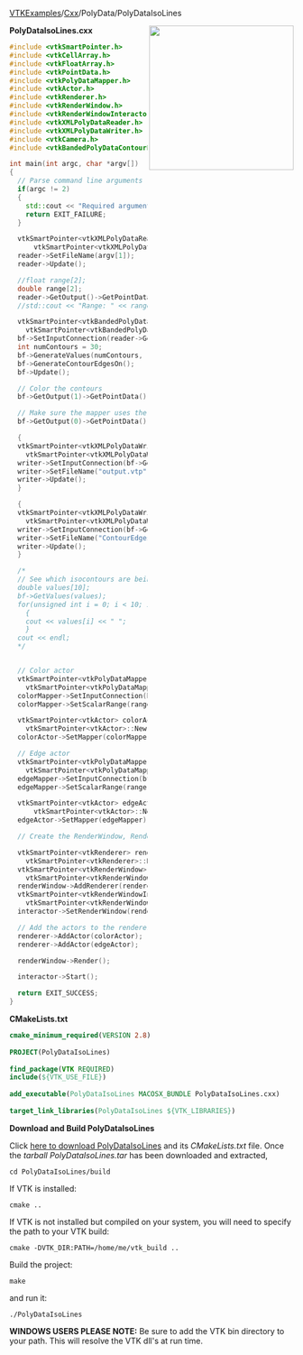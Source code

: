 [VTKExamples](/index/)/[Cxx](/Cxx)/PolyData/PolyDataIsoLines

<img align="right" src="https://github.com/lorensen/VTKExamples/blob/gh-pages/Testing/Baseline/PolyData/TestPolyDataIsoLines.png?raw=true" width="256" />

**PolyDataIsoLines.cxx**
```c++
#include <vtkSmartPointer.h>
#include <vtkCellArray.h>
#include <vtkFloatArray.h>
#include <vtkPointData.h>
#include <vtkPolyDataMapper.h>
#include <vtkActor.h>
#include <vtkRenderer.h>
#include <vtkRenderWindow.h>
#include <vtkRenderWindowInteractor.h>
#include <vtkXMLPolyDataReader.h>
#include <vtkXMLPolyDataWriter.h>
#include <vtkCamera.h>
#include <vtkBandedPolyDataContourFilter.h>

int main(int argc, char *argv[])
{
  // Parse command line arguments
  if(argc != 2)
  {
    std::cout << "Required arguments: Filename" << std::endl;
    return EXIT_FAILURE;
  }

  vtkSmartPointer<vtkXMLPolyDataReader> reader =
      vtkSmartPointer<vtkXMLPolyDataReader>::New();
  reader->SetFileName(argv[1]);
  reader->Update();

  //float range[2];
  double range[2];
  reader->GetOutput()->GetPointData()->GetScalars()->GetRange(range);
  //std::cout << "Range: " << range[0] << " , " << range[1] << std::endl;

  vtkSmartPointer<vtkBandedPolyDataContourFilter> bf =
    vtkSmartPointer<vtkBandedPolyDataContourFilter>::New();
  bf->SetInputConnection(reader->GetOutputPort());
  int numContours = 30;
  bf->GenerateValues(numContours, range);
  bf->GenerateContourEdgesOn();
  bf->Update();

  // Color the contours
  bf->GetOutput(1)->GetPointData()->SetScalars(bf->GetOutput()->GetPointData()->GetScalars());

  // Make sure the mapper uses the new colors
  bf->GetOutput(0)->GetPointData()->SetActiveScalars("Scalars");

  {
  vtkSmartPointer<vtkXMLPolyDataWriter> writer =
    vtkSmartPointer<vtkXMLPolyDataWriter>::New();
  writer->SetInputConnection(bf->GetOutputPort());
  writer->SetFileName("output.vtp");
  writer->Update();
  }

  {
  vtkSmartPointer<vtkXMLPolyDataWriter> writer =
    vtkSmartPointer<vtkXMLPolyDataWriter>::New();
  writer->SetInputConnection(bf->GetOutputPort(1));
  writer->SetFileName("ContourEdges.vtp");
  writer->Update();
  }

  /*
  // See which isocontours are being generated
  double values[10];
  bf->GetValues(values);
  for(unsigned int i = 0; i < 10; i++)
    {
    cout << values[i] << " ";
    }
  cout << endl;
  */


  // Color actor
  vtkSmartPointer<vtkPolyDataMapper> colorMapper =
    vtkSmartPointer<vtkPolyDataMapper>::New();
  colorMapper->SetInputConnection(bf->GetOutputPort(0));
  colorMapper->SetScalarRange(range);

  vtkSmartPointer<vtkActor> colorActor =
    vtkSmartPointer<vtkActor>::New();
  colorActor->SetMapper(colorMapper);

  // Edge actor
  vtkSmartPointer<vtkPolyDataMapper> edgeMapper =
    vtkSmartPointer<vtkPolyDataMapper>::New();
  edgeMapper->SetInputConnection(bf->GetOutputPort(1));
  edgeMapper->SetScalarRange(range);

  vtkSmartPointer<vtkActor> edgeActor =
      vtkSmartPointer<vtkActor>::New();
  edgeActor->SetMapper(edgeMapper);

  // Create the RenderWindow, Renderer and both Actors

  vtkSmartPointer<vtkRenderer> renderer =
    vtkSmartPointer<vtkRenderer>::New();
  vtkSmartPointer<vtkRenderWindow> renderWindow =
    vtkSmartPointer<vtkRenderWindow>::New();
  renderWindow->AddRenderer(renderer);
  vtkSmartPointer<vtkRenderWindowInteractor> interactor =
    vtkSmartPointer<vtkRenderWindowInteractor>::New();
  interactor->SetRenderWindow(renderWindow);

  // Add the actors to the renderer
  renderer->AddActor(colorActor);
  renderer->AddActor(edgeActor);

  renderWindow->Render();

  interactor->Start();

  return EXIT_SUCCESS;
}
```
**CMakeLists.txt**
```cmake
cmake_minimum_required(VERSION 2.8)
 
PROJECT(PolyDataIsoLines)
 
find_package(VTK REQUIRED)
include(${VTK_USE_FILE})
 
add_executable(PolyDataIsoLines MACOSX_BUNDLE PolyDataIsoLines.cxx)
 
target_link_libraries(PolyDataIsoLines ${VTK_LIBRARIES})
```

**Download and Build PolyDataIsoLines**

Click [here to download PolyDataIsoLines](https://github.com/lorensen/VTKWikiExamplesTarballs/raw/master/PolyDataIsoLines.tar) and its *CMakeLists.txt* file.
Once the *tarball PolyDataIsoLines.tar* has been downloaded and extracted,
```
cd PolyDataIsoLines/build 
```
If VTK is installed:
```
cmake ..
```
If VTK is not installed but compiled on your system, you will need to specify the path to your VTK build:
```
cmake -DVTK_DIR:PATH=/home/me/vtk_build ..
```
Build the project:
```
make
```
and run it:
```
./PolyDataIsoLines
```
**WINDOWS USERS PLEASE NOTE:** Be sure to add the VTK bin directory to your path. This will resolve the VTK dll's at run time.

